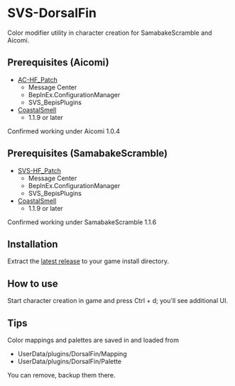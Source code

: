 # SVS-DorsalFin

Color modifier utility in character creation for SamabakeScramble and Aicomi.

## Prerequisites (Aicomi)

- [AC-HF_Patch](https://github.com/ManlyMarco/AC-HF_Patch)
  - Message Center
  - BepInEx.ConfigurationManager
  - SVS_BepisPlugins
- [CoastalSmell](https://github.com/MaybeSamigroup/SVS-Fishbone)
  - 1.1.9 or later

Confirmed working under Aicomi 1.0.4

## Prerequisites (SamabakeScramble)

- [SVS-HF_Patch](https://github.com/ManlyMarco/SVS-HF_Patch)
  - Message Center
  - BepInEx.ConfigurationManager
  - SVS_BepisPlugins
- [CoastalSmell](https://github.com/MaybeSamigroup/SVS-Fishbone)
  - 1.1.9 or later

Confirmed working under SamabakeScramble 1.1.6

## Installation

Extract the [latest release](https://github.com/MaybeSamigroup/SVS-DorsalFin/releases/latest) to your game install directory.

## How to use

Start character creation in game and press Ctrl + d; you'll see additional UI.

## Tips

Color mappings and palettes are saved in and loaded from

- UserData/plugins/DorsalFin/Mapping
- UserData/plugins/DorsalFin/Palette

You can remove, backup them there.
